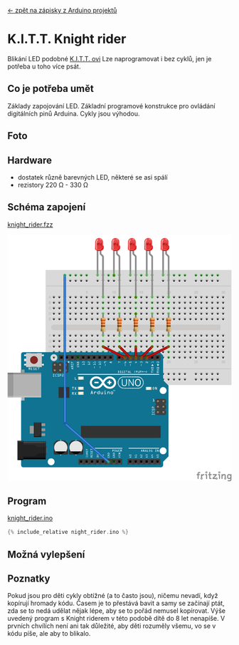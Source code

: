[← zpět na zápisky z Arduino projektů](../index.md)

# K.I.T.T. Knight rider
Blikání LED podobné [K.I.T.T. ovi](https://www.google.com/search?q=k.i.t.t.&client=firefox-b&source=lnms&tbm=isch&sa=X&ved=0ahUKEwiKlIyOs-fSAhUDOpoKHY5WBcAQ_AUICCgB&biw=1600&bih=793) Lze naprogramovat i bez cyklů, jen je potřeba u toho více psát.

## Co je potřeba umět
Základy zapojování LED. Základní programové konstrukce pro ovládání digitálních pinů Arduina. Cykly jsou výhodou.
## Foto

## Hardware
* dostatek různě barevných LED, některé se asi spálí
* rezistory 220&nbsp;Ω - 330&nbsp;Ω

## Schéma zapojení
[knight_rider.fzz](night_rider.fzz)

![schema](knight_rider_bb.png)

## Program
[knight_rider.ino](night_rider.ino)
```c++
{% include_relative night_rider.ino %}
```
## Možná vylepšení

## Poznatky

Pokud jsou pro děti cykly obtížné (a to často jsou), ničemu nevadí, když kopírují hromady kódu. Časem je to přestává bavit a samy se začínají ptát, zda se to nedá udělat nějak lépe, aby se to pořád nemusel kopírovat. Výše uvedený program s Knight riderem v této podobě dítě do 8 let nenapíše. V prvních chvílích není ani tak důležité, aby děti rozuměly všemu, vo se v kódu píše, ale aby to blikalo.
